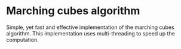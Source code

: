 # Marching cubes algorithm
Simple, yet fast and effective implementation of the marching cubes algorithm. This implementation
uses multi-threading to speed up the computation.

